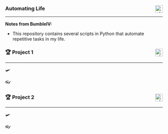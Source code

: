 ### Automating Life  <img align="right" alt="git" width="24px" src="https://user-images.githubusercontent.com/67522964/147623227-9dbfbed3-bd34-46d7-9a02-ca11fff50add.png" />

___
**Notes from BumbleIV:** 
- This repository contains several scripts in Python that automate repetitive tasks in my life. 


### 🏆 Project 1 <img align="right" alt="git" width="24px" src="https://user-images.githubusercontent.com/67522964/147615459-a2376c05-9da9-4c81-bcfa-d0436df92024.png" />
---
🛩  

👓 


### 🏆 Project 2 <img align="right" alt="git" width="24px" src="https://user-images.githubusercontent.com/67522964/147623227-9dbfbed3-bd34-46d7-9a02-ca11fff50add.png" />
---
🛩  

👓 
